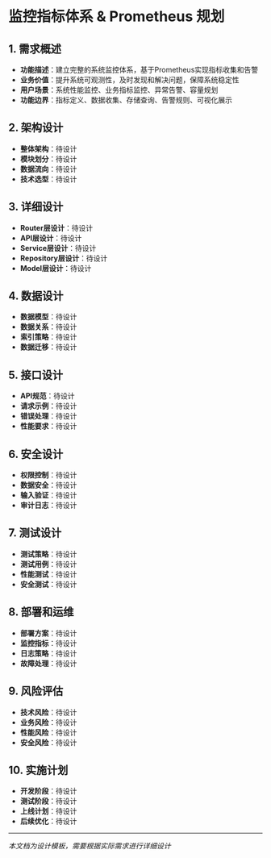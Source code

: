 # 监控指标体系 & Prometheus 规划

## 1. 需求概述
- **功能描述**：建立完整的系统监控体系，基于Prometheus实现指标收集和告警
- **业务价值**：提升系统可观测性，及时发现和解决问题，保障系统稳定性
- **用户场景**：系统性能监控、业务指标监控、异常告警、容量规划
- **功能边界**：指标定义、数据收集、存储查询、告警规则、可视化展示

## 2. 架构设计
- **整体架构**：待设计
- **模块划分**：待设计
- **数据流向**：待设计
- **技术选型**：待设计

## 3. 详细设计
- **Router层设计**：待设计
- **API层设计**：待设计
- **Service层设计**：待设计
- **Repository层设计**：待设计
- **Model层设计**：待设计

## 4. 数据设计
- **数据模型**：待设计
- **数据关系**：待设计
- **索引策略**：待设计
- **数据迁移**：待设计

## 5. 接口设计
- **API规范**：待设计
- **请求示例**：待设计
- **错误处理**：待设计
- **性能要求**：待设计

## 6. 安全设计
- **权限控制**：待设计
- **数据安全**：待设计
- **输入验证**：待设计
- **审计日志**：待设计

## 7. 测试设计
- **测试策略**：待设计
- **测试用例**：待设计
- **性能测试**：待设计
- **安全测试**：待设计

## 8. 部署和运维
- **部署方案**：待设计
- **监控指标**：待设计
- **日志策略**：待设计
- **故障处理**：待设计

## 9. 风险评估
- **技术风险**：待设计
- **业务风险**：待设计
- **性能风险**：待设计
- **安全风险**：待设计

## 10. 实施计划
- **开发阶段**：待设计
- **测试阶段**：待设计
- **上线计划**：待设计
- **后续优化**：待设计

---
*本文档为设计模板，需要根据实际需求进行详细设计*
